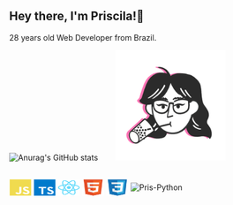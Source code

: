 ## Hey there, I'm Priscila!🧋

28 years old Web Developer from Brazil.

<p align="left">
  <img src="https://github-readme-stats.vercel.app/api?username=priscilajanuario&show_icons=true&theme=panda" alt="Anurag's GitHub stats">
  &nbsp;&nbsp;&nbsp;&nbsp;&nbsp;&nbsp;
  <img src="/avatar-github-readme.gif" alt="Pris-Js" height="200" width="200">
</p>


<div style="display: inline_block"><br>
  <img align="center" alt="Pris-Js" height="30" width="40" src="https://raw.githubusercontent.com/devicons/devicon/master/icons/javascript/javascript-plain.svg">
  <img align="center" alt="Pris-Ts" height="30" width="40" src="https://raw.githubusercontent.com/devicons/devicon/master/icons/typescript/typescript-plain.svg">
  <img align="center" alt="Pris-React" height="30" width="40" src="https://raw.githubusercontent.com/devicons/devicon/master/icons/react/react-original.svg">
  <img align="center" alt="Pris-HTML" height="30" width="40" src="https://raw.githubusercontent.com/devicons/devicon/master/icons/html5/html5-original.svg">
  <img align="center" alt="Pris-CSS" height="30" width="40" src="https://raw.githubusercontent.com/devicons/devicon/master/icons/css3/css3-original.svg">
  <img align="center" alt="Pris-Python" height="30" width="40" src="https://www.php.net/images/logos/new-php-logo.svg">
</div>
  
<!--
![Snake animation](https://github.com/priscilajanuario/priscilajanuario/blob/output/github-contribution-grid-snake.svg)
--!>
